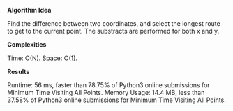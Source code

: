 **Algorithm Idea**

Find the difference between two coordinates, and select the 
longest route to get to the current point. The substracts are 
performed for both x and y.

**Complexities**

Time: O(N).
Space: O(1).

**Results**

Runtime: 56 ms, faster than 78.75% of Python3 online submissions for Minimum Time Visiting All Points.
Memory Usage: 14.4 MB, less than 37.58% of Python3 online submissions for Minimum Time Visiting All Points.
